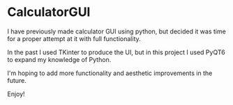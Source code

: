 # CalculatorGUI
I have previously made calculator GUI using python, but decided it was time for a proper attempt at it with full functionality.

In the past I used TKinter to produce the UI, but in this project I used PyQT6 to expand my knowledge of Python.

I'm hoping to add more functionality and aesthetic improvements in the future.

Enjoy!
